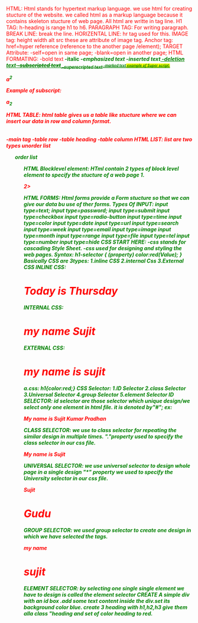 HTML:
Html stands for hypertext markup language.
we use html for creating stucture of the website.
we called html as a markup language because it contains skeleton stucture of web page.
All html are writte in tag line.
H1 TAG:
h-heading is range h1 to h6.
PARAGRAPH TAG:
For writing paragraph.
BREAK LINE:
break the line.
HORIZENTAL LINE:
hr tag used for this.
IMAGE tag:
height
width
alt
src
these are attribute of image tag.
Anchor tag:
href=hyper reference (reference to the another page /element);
TARGET Attribute:
-self=open in same page;
-blank=open in another page;
HTML FORMATING:
-bold text<b>
-italic<I>
-emphasized text<em>
-inserted text<ins>
-deletion text<del>
-subscripted text<sub>
-superscripted text<sup>
-marked text<mark>
example of Super script:
<p>a<sup>2</sup><p>
Example of subscript:
<p>a<sub>2</sub><p>
HTML TABLE:
html table gives us a table like stucture where we can insert our data in row and column format.
<table></table>-main tag
<tr>-table row
<th>-table heading
<td>-table column
HTML LIST:
list are two types
unorder list<ol>
order list<ul>
HTML Blocklevel element:
HTml contain 2 types of block level element to specify the stucture of a web page
1.<p>
2><div>
HTML FORMS:
Html forms provide a Form stucture so that we can give our data bu use of ther forms.
Types Of INPUT:
input type=text;
input type=password;
input type=submit
input type=checkbox
input type=radio-button
input type=time
input type=color
input type=date
input type=url
input type=search
input type=week
input type=email
input type=image 
input type=month
input type=range
input type=file
input type=tel
input type=number
input type=hide
CSS START HERE:
-css stands for cascading Style Sheet.
-css used for designing and styling the web pages.
Syntax:
h1-selector
{
   (property) color:red(Value);
}
Basically CSS are 3types:
1.inline CSS
2.internal Css
3.External CSS
INLINE CSS:
<body>
<h1 style="color:red">Today is Thursday</h1>
</body>
INTERNAL CSS:
<html>
<head>
<style>h1{color:red;}</style>
</head>
<body>
<h1>my name Sujit</h1>
</body>
</html>
EXTERNAL CSS:
<html>
<head>
<link href="a.css" rel="stylesheet">
</head>
<body>
<h1>my name is sujit</h1>
</body>
</html>
a.css:
h1{color:red;}
CSS Selector:
1.ID Selector
2.class Selector
3.Universal Selector
4.group Selector
5.element Selector
ID SELECTOR:
id selector are those selector which unique design/we select only one element in html file.
it is denoted by"#";
ex:
<html>
<head>
<style> #name{color:red;}</style>
</head>
<body>
<p id="name">My name is Sujit Kumar Pradhan</p>
</body>
</html>
CLASS SELECTOR:
we use to class selector for repeating the similar design in multiple times.
"."property used to specify the class selector in our css file.
<html>
<head>
<style>
.name{color:red;}
</style>
</head>
<body>
<p class="name">My name is Sujit</p>
</body>
</html>
UNIVERSAL SELECTOR:
we use universal selector to design whole page in a single design
"*" property we used to specify the University selector in our css file.

<HTML>
<head>
<style>*{color:green;}</style>
</head>
<body>
<p>Sujit</p>
<h1>Gudu</h1>
</body>
</HTML>
GROUP SELECTOR:
we used group selector to create one  design in which we have selected the tags.
<html>
<head>
<style>
    p,h1{color:red}
    </style>
</head>
<body>
<p>my name</p>
<h1>sujit</h1>
</body>
</html>
ELEMENT SELECTOR:
by selecting one single single element we have to design is called the element selector
<html>
<head>
<style>
    p{color:red;}
</style>
</head>
</html>
CREATE A simple div with an id box .add some text content inside the div.set its background color blue.
create 3 heading with h1,h2,h3 give them alla class "heading and set of color heading to red.


























